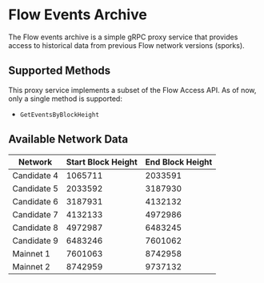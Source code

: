 # Flow Events Archive

The Flow events archive is a simple gRPC proxy service 
that provides access to historical data from previous 
Flow network versions (sporks).

## Supported Methods

This proxy service implements a subset of the Flow Access API.
As of now, only a single method is supported:

- `GetEventsByBlockHeight`

## Available Network Data

| Network | Start Block Height | End Block Height |
|---------|--------------------|------------------|
| Candidate 4 | 1065711 | 2033591 |
| Candidate 5 | 2033592 | 3187930 |
| Candidate 6 | 3187931 | 4132132 |
| Candidate 7 | 4132133 | 4972986 |
| Candidate 8 | 4972987 | 6483245 |
| Candidate 9 | 6483246 | 7601062 |
| Mainnet 1   | 7601063 | 8742958 |
| Mainnet 2   | 8742959 | 9737132 |
